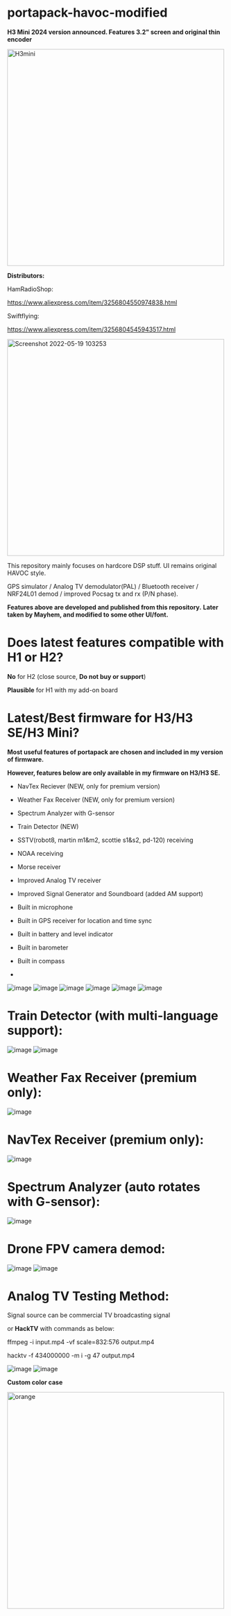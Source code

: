 # portapack-havoc-modified

**H3 Mini 2024 version announced. Features 3.2" screen and original thin encoder**

<img width="500" alt="H3mini" src="https://github.com/jamesshao8/portapack-havoc-modified/assets/17997195/a9f9e307-d5a8-4430-b8db-fa0a5a6ca139">


**Distributors:**

HamRadioShop:

https://www.aliexpress.com/item/3256804550974838.html


Swiftflying:

https://www.aliexpress.com/item/3256804545943517.html

<img width="500" alt="Screenshot 2022-05-19 103253" src="https://user-images.githubusercontent.com/17997195/169192013-493f29fb-e11a-48dd-9c3b-5a8f83d17eff.png">

This repository mainly focuses on hardcore DSP stuff. UI remains original HAVOC style.

GPS simulator / Analog TV demodulator(PAL) / Bluetooth receiver / NRF24L01 demod / improved Pocsag tx and rx (P/N phase).

**Features above are developed and published from this repository.**
**Later taken by Mayhem, and modified to some other UI/font.**


# Does latest features compatible with H1 or H2?

**No** for H2 (close source, **Do not buy or support**)

**Plausible** for H1 with my add-on board



# Latest/Best firmware for H3/H3 SE/H3 Mini?

**Most useful features of portapack are chosen and included in my version of firmware.** 

**However, features below are only available in my firmware on H3/H3 SE.**

* NavTex Reciever (NEW, only for premium version)
* Weather Fax Receiver (NEW, only for premium version)
* Spectrum Analyzer with G-sensor
* Train Detector (NEW)
* SSTV(robot8, martin m1&m2, scottie s1&s2, pd-120) receiving
* NOAA receiving 
* Morse receiver
* Improved Analog TV receiver
* Improved Signal Generator and Soundboard (added AM support)
* Built in microphone
* Built in GPS receiver for location and time sync
* Built in battery and level indicator
* Built in barometer
* Built in compass

* 
![image](https://user-images.githubusercontent.com/17997195/165471964-f718298b-6c43-4e9f-9c1b-8aed3bd489e5.PNG)
![image](https://user-images.githubusercontent.com/17997195/163305857-1dcc1f41-17e2-4243-978b-0eece7e4295a.PNG)
![image](https://user-images.githubusercontent.com/17997195/163305865-d89d2a28-f1ce-4a96-b9f9-e79d228027ef.PNG)
![image](https://user-images.githubusercontent.com/17997195/167530145-e39a9bff-d586-4b85-8f72-e17fb8fab285.PNG)
![image](https://user-images.githubusercontent.com/17997195/163305881-9e3298d3-0408-45fc-9793-5a285ac2276f.PNG)
![image](https://user-images.githubusercontent.com/17997195/167978159-77b60f81-dd0a-4f12-9623-d687d8b48c24.PNG)


# Train Detector (with multi-language support):
![image](https://user-images.githubusercontent.com/17997195/232236907-0c22d5fb-5f53-4e22-87b8-b61be7243df1.PNG)
![image](https://user-images.githubusercontent.com/17997195/232236922-e4226acf-266a-45a7-a2aa-736e89424b52.PNG)

# Weather Fax Receiver (premium only):
![image](https://github.com/jamesshao8/portapack-havoc-modified/assets/17997195/dff76b12-835e-4435-8af0-cb3bb40484c8)

# NavTex Receiver (premium only):
![image](https://github.com/jamesshao8/portapack-havoc-modified/assets/17997195/46084701-ab40-4d10-b219-87a3c04a995c)

# Spectrum Analyzer (auto rotates with G-sensor):
![image](https://github.com/jamesshao8/portapack-havoc-modified/assets/17997195/bfb5bcf5-3896-49fd-b86c-b192cf233b89)



# Drone FPV camera demod:
![image](https://user-images.githubusercontent.com/17997195/229970665-6354057d-4c62-4d64-bff8-f586be1e24a7.PNG)
![image](https://user-images.githubusercontent.com/17997195/229970683-c478a067-52ca-4f2d-91f6-64b44f68ce90.PNG)


# Analog TV Testing Method:

Signal source can be commercial TV broadcasting signal 

or **HackTV** with commands as below:

ffmpeg -i input.mp4 -vf scale=832:576 output.mp4

hacktv -f 434000000 -m i -g 47 output.mp4

![image](https://user-images.githubusercontent.com/17997195/229970771-e1455f05-da34-4434-93dc-fa5ddc78f3fe.png)
![image](https://user-images.githubusercontent.com/17997195/229970789-78b44001-698d-452d-91e5-999efc583417.png)


**Custom color case**

<img width="500" alt="orange" src="https://github.com/jamesshao8/portapack-havoc-modified/assets/17997195/cdb6c75d-d207-445c-8149-cb26d1c6e72b">


